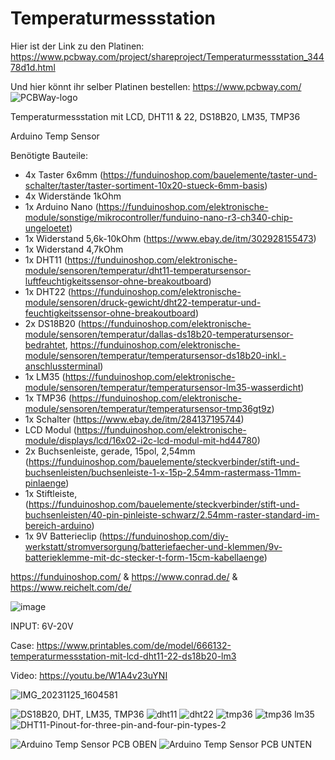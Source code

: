 # Temperaturmessstation

Hier ist der Link zu den Platinen:
https://www.pcbway.com/project/shareproject/Temperaturmessstation_34478d1d.html

Und hier könnt ihr selber Platinen bestellen: https://www.pcbway.com/
![PCBWay-logo](https://github.com/Linu-Tec/Temperaturmessstation/assets/70856050/d12e67c0-d204-4659-b56b-77cca95ddc45)


Temperaturmessstation mit LCD, DHT11 &amp; 22, DS18B20, LM35, TMP36

Arduino Temp Sensor

Benötigte Bauteile:
- 4x Taster 6x6mm    (https://funduinoshop.com/bauelemente/taster-und-schalter/taster/taster-sortiment-10x20-stueck-6mm-basis)
- 4x Widerstände 1kOhm
- 1x Arduino Nano    (https://funduinoshop.com/elektronische-module/sonstige/mikrocontroller/funduino-nano-r3-ch340-chip-ungeloetet)
- 1x Widerstand 5,6k-10kOhm    (https://www.ebay.de/itm/302928155473)
- 1x Widerstand 4,7kOhm
- 1x DHT11    (https://funduinoshop.com/elektronische-module/sensoren/temperatur/dht11-temperatursensor-luftfeuchtigkeitssensor-ohne-breakoutboard)
- 1x DHT22    (https://funduinoshop.com/elektronische-module/sensoren/druck-gewicht/dht22-temperatur-und-feuchtigkeitssensor-ohne-breakoutboard)
- 2x DS18B20  (https://funduinoshop.com/elektronische-module/sensoren/temperatur/dallas-ds18b20-temperatursensor-bedrahtet, https://funduinoshop.com/elektronische-module/sensoren/temperatur/temperatursensor-ds18b20-inkl.-anschlussterminal)
- 1x LM35    (https://funduinoshop.com/elektronische-module/sensoren/temperatur/temperatursensor-lm35-wasserdicht)
- 1x TMP36    (https://funduinoshop.com/elektronische-module/sensoren/temperatur/temperatursensor-tmp36gt9z)
- 1x Schalter     (https://www.ebay.de/itm/284137195744)
- LCD Modul    (https://funduinoshop.com/elektronische-module/displays/lcd/16x02-i2c-lcd-modul-mit-hd44780)
- 2x Buchsenleiste, gerade, 15pol, 2,54mm    (https://funduinoshop.com/bauelemente/steckverbinder/stift-und-buchsenleisten/buchsenleiste-1-x-15p-2.54mm-rastermass-11mm-pinlaenge)
- 1x Stiftleiste, (https://funduinoshop.com/bauelemente/steckverbinder/stift-und-buchsenleisten/40-pin-pinleiste-schwarz/2.54mm-raster-standard-im-bereich-arduino)
- 1x 9V Batterieclip (https://funduinoshop.com/diy-werkstatt/stromversorgung/batteriefaecher-und-klemmen/9v-batterieklemme-mit-dc-stecker-t-form-15cm-kabellaenge)

https://funduinoshop.com/ & https://www.conrad.de/ & https://www.reichelt.com/de/

![image](https://github.com/18-Sunil-18/Temperaturmessstation/assets/70856050/8d4179bb-146a-45c1-97af-b873db9cb2a7)

INPUT: 6V-20V

Case: https://www.printables.com/de/model/666132-temperaturmessstation-mit-lcd-dht11-22-ds18b20-lm3

Video:
https://youtu.be/W1A4v23uYNI

![IMG_20231125_1604581](https://github.com/Linu-Tec/Temperaturmessstation/assets/70856050/49d235d8-c477-4b20-8fdf-028c2c843108)

![DS18B20, DHT, LM35, TMP36](https://github.com/Linu-Tec/Temperaturmessstation/assets/70856050/fe7639dc-cd60-4d7a-b2fb-a2f9d8cdbfcf)
![dht11](https://github.com/Linu-Tec/Temperaturmessstation/assets/70856050/5bbb8029-0b49-4ec5-a860-8467b2c1313f)
![dht22](https://github.com/Linu-Tec/Temperaturmessstation/assets/70856050/108fa481-6787-4206-b724-365d7401ae00)
![tmp36](https://github.com/Linu-Tec/Temperaturmessstation/assets/70856050/79f79050-cc05-42db-9597-b1489ae5db27)
![tmp36 lm35](https://github.com/Linu-Tec/Temperaturmessstation/assets/70856050/08a16746-45ab-4e20-b74d-5b69c992188f)
![DHT11-Pinout-for-three-pin-and-four-pin-types-2](https://github.com/Linu-Tec/Temperaturmessstation/assets/70856050/926df181-00d7-4c6e-b8f2-d667019e4848)





![Arduino Temp Sensor PCB OBEN](https://github.com/18-Sunil-18/Temperaturmessstation/assets/70856050/fdc6e3f3-e07e-4392-8543-84f62b7d7a83)
![Arduino Temp Sensor PCB UNTEN](https://github.com/18-Sunil-18/Temperaturmessstation/assets/70856050/86ebf3c2-5151-45ad-838a-6f54864f883c)

